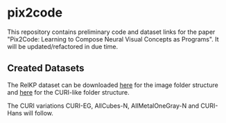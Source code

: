 # pix2code

This repository contains preliminary code and dataset links for the paper "Pix2Code: Learning to Compose Neural Visual Concepts as Programs". It will be updated/refactored in due time.

## Created Datasets

The RelKP dataset can be downloaded [here](https://hessenbox.tu-darmstadt.de/getlink/fi4qz3W54u3cPs1AdS5AHxK7/rel_kp.zip) for the image folder structure and [here](https://hessenbox.tu-darmstadt.de/getlink/fiHBwrsZk1X4geWZoR59iz8T/rel_kp_curi_format.zip) for the CURI-like folder structure.

The CURI variations CURI-EG, AllCubes-N, AllMetalOneGray-N and CURI-Hans will follow.
